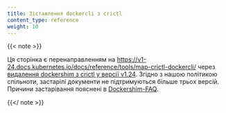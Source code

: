 ```yaml
---
title: Зіставлення dockercli з crictl
content_type: reference
weight: 10
---
```


{{< note >}}

Ця сторінка є перенаправленням на <https://v1-24.docs.kubernetes.io/docs/reference/tools/map-crictl-dockercli/> через [видалення dockershim з crictl у версії v1.24](https://github.com/kubernetes-sigs/cri-tools/issues/870). Згідно з нашою політикою спільноти, застарілі документи не підтримуються більше трьох версій. Причини застарівання пояснені в [Dockershim-FAQ](/blog/2020/12/02/dockershim-faq/).

{{</ note >}}